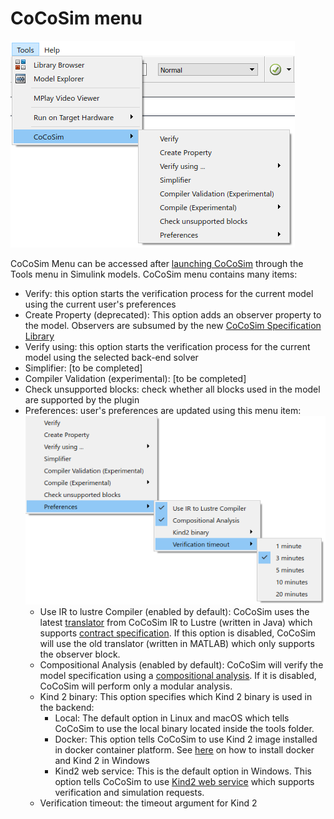# CoCoSim menu

![Kind Library](https://github.com/coco-team/cocoSim2/blob/master/doc/images/menu.png)

CoCoSim Menu can be accessed after [launching CoCoSim](https://github.com/coco-team/cocoSim2/blob/master/doc/installation.md#launching) through the Tools menu in Simulink models. CoCoSim menu contains many items:

+ Verify: this option starts the verification process for the current model using the current user's preferences 
+ Create Property (deprecated): This option adds an observer property to the model. Observers are subsumed by the new [CoCoSim Specification Library](https://github.com/coco-team/cocoSim2/blob/master/doc/specificationLibrary.md)
+ Verify using: this option starts the verification process for the current model using the selected back-end solver 
+ Simplifier: [to be completed]
+ Compiler Validation (experimental): [to be completed]
+ Check unsupported blocks: check whether all blocks used in the model are supported by the plugin
+ Preferences: user's preferences are updated using this menu item: 
![Preferences](https://github.com/coco-team/cocoSim2/blob/master/doc/images/preferences.png)
   + Use IR to lustre Compiler (enabled by default): CoCoSim uses the latest [translator](https://github.com/coco-team/ir2lustre) from CoCoSim IR to Lustre (written in Java) which supports [contract specification](https://github.com/coco-team/cocoSim2/blob/master/doc/specificationLibrary.md). If this option is disabled, CoCoSim will use the old translator (written in MATLAB) which only supports the observer block. 
   + Compositional Analysis (enabled by default): CoCoSim will verify the model specification using a [compositional analysis](https://github.com/coco-team/cocoSim2/blob/master/doc/compositionalAnalysis.md). If it is disabled, CoCoSim will perform only a modular analysis.
   + Kind 2 binary: This option specifies which Kind 2 binary is used in the backend:
     + Local: The default option in Linux and macOS which tells CoCoSim to use the local binary located inside the tools folder. 
     + Docker: This option tells CoCoSim to use Kind 2 image installed in docker container platform. See [here](https://github.com/coco-team/cocoSim2/blob/master/doc/installation.md#docker) on how to install docker and Kind 2 in Windows
     + Kind2 web service: This is the default option in Windows. This option tells CoCoSim to use [Kind2 web service](https://github.com/kind2-mc/kind2-webservices/wiki) which supports verification and simulation requests. 
   + Verification timeout: the timeout argument for Kind 2 
